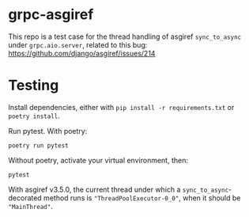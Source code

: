 # grpc-asgiref

This repo is a test case for the thread handling of asgiref `sync_to_async`
under `grpc.aio.server`, related to this bug: https://github.com/django/asgiref/issues/214

# Testing

Install dependencies, either with `pip install -r requirements.txt` or `poetry install`.

Run pytest. With poetry:
```
poetry run pytest
```

Without poetry, activate your virtual environment, then:
```
pytest
```

With asgiref v3.5.0, the current thread under which a `sync_to_async`-decorated method runs is `"ThreadPoolExecutor-0_0"`, when it should be `"MainThread"`.

